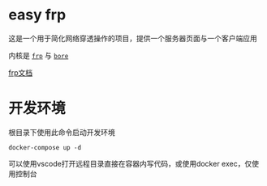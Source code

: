 # easy frp

这是一个用于简化网络穿透操作的项目，提供一个服务器页面与一个客户端应用

内核是 [`frp`](https://github.com/fatedier/frp) 与 [`bore`](https://github.com/ekzhang/bore)

[frp文档](https://gofrp.org/zh-cn/)

# 开发环境
根目录下使用此命令启动开发环境
```shell
docker-compose up -d
```
可以使用vscode打开远程目录直接在容器内写代码，或使用docker exec，仅使用控制台
